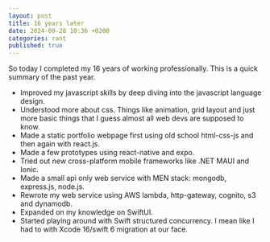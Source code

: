 ```yaml
---
layout: post
title: 16 years later
date: 2024-09-28 10:36 +0200
categories: rant
published: true
---
```


So today I completed my 16 years of working professionally. This is a quick summary of the past year.

- Improved my javascript skills by deep diving into the javascript language design.
- Understood more about css. Things like animation, grid layout and just more basic things that I guess almost all web devs are supposed to know.
- Made a static portfolio webpage first using old school html-css-js and then again with react.js.
- Made a few prototypes using react-native and expo.
- Tried out new cross-platform mobile frameworks like .NET MAUI and Ionic.
- Made a small api only web service with MEN stack: mongodb, express.js, node.js.
- Rewrote my web service using AWS lambda, http-gateway, cognito, s3 and dynamodb.
- Expanded on my knowledge on SwiftUI.
- Started playing around with Swift structured concurrency. I mean like I had to with Xcode 16/swift 6 migration at our face.
